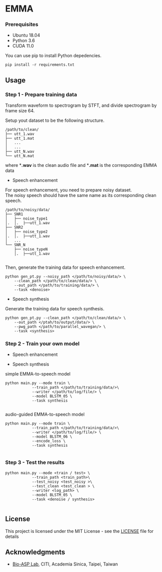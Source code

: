 # EMMA
### Prerequisites
* Ubuntu 18.04
* Python 3.6
* CUDA 11.0

You can use pip to install Python depedencies.
```
pip install -r requirements.txt 
```
## Usage

### Step 1 - Prepare training data 

Transform waveform to spectrogram by STFT, and divide spectrogram by frame size 64. 

Setup yout dataset to be the following structure.

```
/path/to/clean/
├── utt_1.wav
├── utt_1.mat
│   ...
│   ...
├── utt_N.wav
└── utt_N.mat
```
where ***.wav** is the clean audio file and ***.mat** is the corresponding EMMA data


* Speech enhancement

For speech enhancement, you need to prepare noisy dataset.  
The noisy speech should have the same name as its corresponding clean speech. 
```
/path/to/noisy/data/
├── SNR1
│   ├── noise_type1
│.  │.  ├──utt_1.wav
├── SNR2
│   ├── noise_type2
│.  │.  ├──utt_1.wav
│   ...
└── SNR_N
    ├── noise_typeN
    │.  ├──utt_1.wav    
    
```
  
Then, generate the training data for speech enhancement.  
```
python gen_pt.py --noisy_path </path/to/noisy/data/> \   
    --clean_path </path/to/clean/data/> \       
    --out_path </path/to/training/data/> \       
    --task <denoise>
```

* Speech synthesis

Generate the training data for speech synthesis.  

```
python gen_pt.py --clean_path </path/to/clean/data/> \       
    --out_path </ptah/to/output/data/> \       
    --pwg_path </path/to/parallel_wavegan/> \       
    --task <synthesis>
```

  
### Step 2 - Train your own model

* Speech enhancement


* Speech synthesis

simple EMMA-to-speech model
```
python main.py --mode train \
            --train_path </path/to/training/data/>\
            --writer </path/to/log/file/> \
            --model BLSTM_05 \
            --task synthesis
            
```

audio-guided EMMA-to-speech model
```
python main.py --mode train \
            --train_path </path/to/training/data/>\
            --writer </path/to/log/file/> \
            --model BLSTM_06 \
            --encode_loss \
            --task synthesis
            
```



### Step 3 - Test the results
```
python main.py --mode <train / test> \
            --train_path <train_path>\
            --test_noisy <test_noisy >\
            --test_clean <test_clean > \
            --writer <log_path> \
            --model BLSTM_05 \
            --task <denoise / synthesis>
            
```



## License

This project is licensed under the MIT License - see the [LICENSE](LICENSE) file for details

## Acknowledgments
* [Bio-ASP Lab](https://bio-asplab.citi.sinica.edu.tw), CITI, Academia Sinica, Taipei, Taiwan
